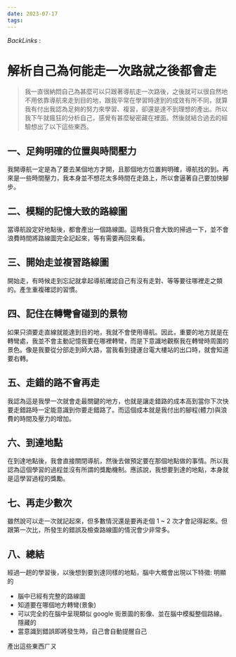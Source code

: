 ```yaml
---
date: 2023-07-17
tags: 
--- 
```

*BackLinks* : 

# 解析自己為何能走一次路就之後都會走
> 我一直很納悶自己為甚麼可以只跟著導航走一次路後，之後就可以很自然地不用依靠導航來走到目的地，跟我平常在學習時達到的成效有所不同，就算我有付出我認為足夠的努力來學習、複習，卻還是達不到理想的產出。所以我下午就瘋狂的分析自己，感覺有甚麼秘密藏在裡面。然後就結合過去的經驗想出了以下這些東西。

## 一、足夠明確的位置與時間壓力
我開導航一定是為了要去某個地方才開，且那個地方位置夠明確，導航找的到。再來是一些時間壓力，我本身並不想花太多時間在走路上，所以會逼著自己要加快腳步。
## 二、模糊的記憶大致的路線圖
當導航設定好地點後，都會產出一個路線圖。這時我只會大致的掃過一下，並不會浪費時間將路線圖完全記起來，等有需要再回來看。
## 三、開始走並複習路線圖
開始走，有時候走到忘記就拿起導航確認自己有沒有走對、等等要往哪裡走之類的。產生重複確認的習慣。
## 四、記住在轉彎會碰到的景物
如果只須要走直線就能達到目的地，我就不會使用導航。因此，重要的地方就是在轉彎處，我並不會主動記憶我要在哪裡轉彎，而是下意識地觀察我在轉彎時周圍的景色。像是我要從分部走到師大路，當我看到捷運台電大樓站的出口時，就會知道要右轉。
## 五、走錯的路不會再走
我認為這是我學一次就會走最關鍵的地方，也就是讓走錯路的成本高到當你下次快要走錯路時一定能意識到你要走錯路了。而這個成本就是我付出的腳程(體力)與浪費的時間及壓力的增加。
## 六、到達地點
在到達地點後，我會直接關閉導航，然後去做預定要在那個地點做的事情。所以我認為這個學習的過程並沒有所謂的獎勵機制。應該說，我想要到達的地點，本身就是這學習過程的獎勵。
## 七、再走少數次
雖然說可以走一次就記起來，但多數情況還是要再走個 1 ~ 2 次才會記得起來。但跟第一次比，所發生的錯誤及檢查路線圖的情況會少非常多。
## 八、總結
經過一趟的學習後，以後想到要到達同樣的地點，腦中大概會出現以下特徵:
明顯的
- 腦中已經有完整的路線圖
- 知道要在哪個地方轉彎(景象)
- 可以完全的在腦中呈現類似 google 街景圖的影像、並在腦中模擬整個路線。
隱藏的
- 當意識到錯誤即將發生時，自己會自動提醒自己

產出這些東西ㄏㄡ

